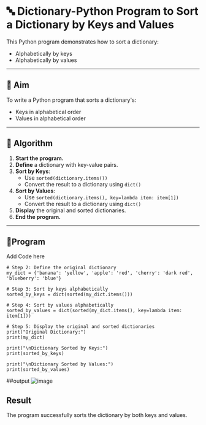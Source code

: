 # 🔤 Dictionary-Python Program to Sort a Dictionary by Keys and Values

This Python program demonstrates how to sort a dictionary:
- Alphabetically by keys
- Alphabetically by values

---

## 🎯 Aim

To write a Python program that sorts a dictionary's:
- Keys in alphabetical order
- Values in alphabetical order

---

## 🧠 Algorithm

1. **Start the program.**
2. **Define** a dictionary with key-value pairs.
3. **Sort by Keys**:
   - Use `sorted(dictionary.items())`
   - Convert the result to a dictionary using `dict()`
4. **Sort by Values**:
   - Use `sorted(dictionary.items(), key=lambda item: item[1])`
   - Convert the result to a dictionary using `dict()`
5. **Display** the original and sorted dictionaries.
6. **End the program.**

---

## 🧪Program
Add Code here
```
# Step 2: Define the original dictionary
my_dict = {'banana': 'yellow', 'apple': 'red', 'cherry': 'dark red', 'blueberry': 'blue'}

# Step 3: Sort by keys alphabetically
sorted_by_keys = dict(sorted(my_dict.items()))

# Step 4: Sort by values alphabetically
sorted_by_values = dict(sorted(my_dict.items(), key=lambda item: item[1]))

# Step 5: Display the original and sorted dictionaries
print("Original Dictionary:")
print(my_dict)

print("\nDictionary Sorted by Keys:")
print(sorted_by_keys)

print("\nDictionary Sorted by Values:")
print(sorted_by_values)
```
##output
![image](https://github.com/user-attachments/assets/90f1eeec-a6b8-4ebe-a499-66e9312e8dac)


## Result
The program successfully sorts the dictionary by both keys and values.
